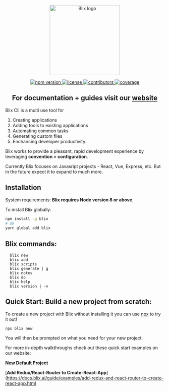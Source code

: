 <p align="center">
  <a href="https://docs.blix.ai" target="_blank" rel="noopener noreferrer">
    <img width="222" src="https://docs.blix.ai/logo.png" alt="Blix logo">
  </a>
</p>
<p align="center">
  <a href="https://www.npmjs.com/package/blix">
    <img src="https://img.shields.io/npm/v/blix.svg" alt="npm version">
  </a>
  <a href="https://github.com/blixjs/blix/blob/v_2.0.0/LICENSE">
    <img src="https://img.shields.io/github/license/mashape/apistatus.svg" alt="license"/>
  </a>
  <a href="https://github.com/blixjs/blix/graphs/contributors">
     <img src="https://img.shields.io/github/contributors/blixjs/blix.svg" alt="contributors"/> 
  </a>
  <a href="https://codecov.io/gh/blixjs/blix">
    <img src="https://codecov.io/gh/blixjs/blix/branch/v_2.0.0/graph/badge.svg" alt="coverage"/>
  </a>
</p>

<h2 align="center">For documentation + guides visit our <a href="https://docs.blix.ai" target="_blank">website</a></h2>

Blix Cli is a multi use tool for 
1) Creating applications 
1) Adding tools to existing applications 
1) Automating common tasks
1) Generating custom files 
1) Enchancing developer productivity. 

Blix works to provide a pleasant, rapid development experience by leveraging **convention + configuration**. 

Currently Blix focuses on Javasript projects - React, Vue, Express, etc. But in the future expect it to expand to much more.

## Installation

System requirements: **Blix requires Node version 8 or above**. 

To install Blix globally:

```bash
npm install -g blix
# OR
yarn global add blix
```

## Blix commands: 
```
  blix new
  blix add
  blix scripts
  blix generate | g
  blix notes
  blix do
  blix help
  blix version | -v
```  

## Quick Start: Build a new project from scratch:

To create a new project with Blix without installing it you can use [npx](https://medium.com/@maybekatz/introducing-npx-an-npm-package-runner-55f7d4bd282b) to try it out!

```
npx blix new
```

You will then be prompted on what you need for your new project. 

For more in-depth walkthroughs check out these quick start examples on our website:

[**New Default Project**](https://docs.blix.ai/guide/examples/default-project.html)


[**Add Redux/React-Router to Create-React-App**](https://docs.blix.ai/guide/examples/add-redux-and-react-router-to-create-react-app.html
